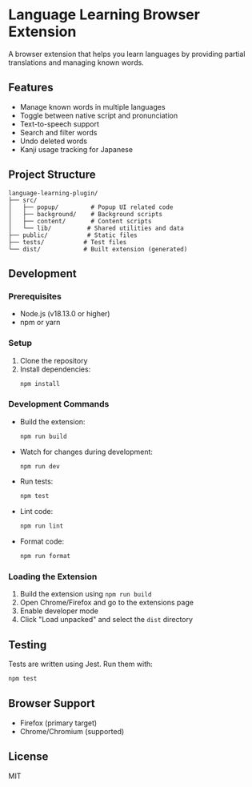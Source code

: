 # Language Learning Browser Extension

A browser extension that helps you learn languages by providing partial translations and managing known words.

## Features

- Manage known words in multiple languages
- Toggle between native script and pronunciation
- Text-to-speech support
- Search and filter words
- Undo deleted words
- Kanji usage tracking for Japanese

## Project Structure

```
language-learning-plugin/
├── src/
│   ├── popup/         # Popup UI related code
│   ├── background/    # Background scripts
│   ├── content/       # Content scripts
│   └── lib/          # Shared utilities and data
├── public/           # Static files
├── tests/           # Test files
└── dist/            # Built extension (generated)
```

## Development

### Prerequisites

- Node.js (v18.13.0 or higher)
- npm or yarn

### Setup

1. Clone the repository
2. Install dependencies:
   ```bash
   npm install
   ```

### Development Commands

- Build the extension:
  ```bash
  npm run build
  ```

- Watch for changes during development:
  ```bash
  npm run dev
  ```

- Run tests:
  ```bash
  npm test
  ```

- Lint code:
  ```bash
  npm run lint
  ```

- Format code:
  ```bash
  npm run format
  ```

### Loading the Extension

1. Build the extension using `npm run build`
2. Open Chrome/Firefox and go to the extensions page
3. Enable developer mode
4. Click "Load unpacked" and select the `dist` directory

## Testing

Tests are written using Jest. Run them with:

```bash
npm test
```

## Browser Support

- Firefox (primary target)
- Chrome/Chromium (supported)

## License

MIT 